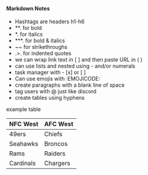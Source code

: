   #### Markdown Notes
  
 - Hashtags are headers h1-h6
 - **. for bold
 - *. for italics
 - ***. for bold & italics
 - ~~ for strikethroughs
 - .>. for indented quotes
 - we can wrap link text in [ ] and then paste URL in ( )
 - can use lists and nested using - and/or numerals
 - task manager with - [x] or [ ]
 - Can use emojis with :EMOJICODE:
 - create paragraphs with a blank line of space
 - tag users with @ just like discord
 - create tables using hyphens
 
 example table
 
 NFC West |  AFC West |
 --------- |-----------
 49ers    | Chiefs    |
 Seahawks |Broncos  |
 Rams    |Raiders  |
 Cardinals|Chargers  |

 
